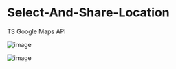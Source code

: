# Select-And-Share-Location
 TS Google Maps API

![image](https://user-images.githubusercontent.com/53437442/157914669-3099153c-f87f-4f29-a04c-629fe3d80f89.png)

![image](https://user-images.githubusercontent.com/53437442/157915084-2a233a66-7eea-4008-a09d-2bdc23236769.png)
